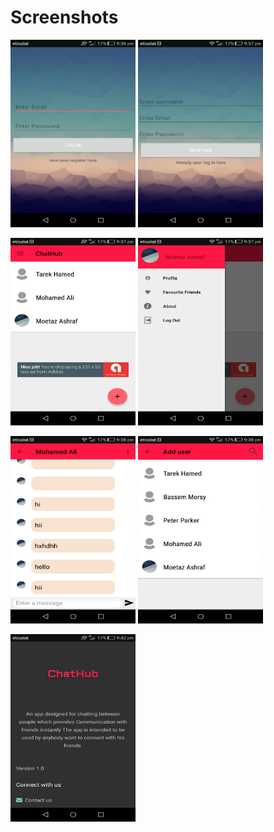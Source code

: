 # Screenshots
<img src= "Screenshots/1.png" height = "300" width = "200">         <img src= "Screenshots/2.png" height = "300" width = "200">

<img src= "Screenshots/3.png" height = "300" width = "200">         <img src= "Screenshots/4.png" height = "300" width = "200">

<img src= "Screenshots/5.png" height = "300" width = "200">         <img src= "Screenshots/6.png" height = "300" width = "200">

<img src= "Screenshots/7.png" height = "300" width = "200">
